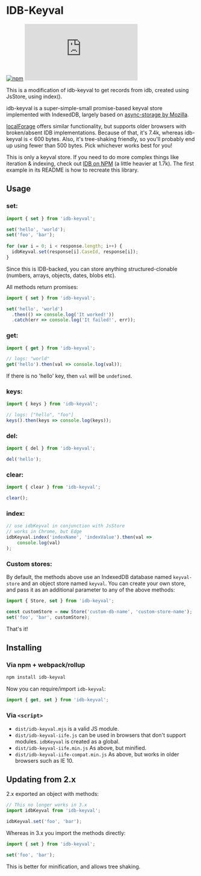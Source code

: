 # IDB-Keyval

[![npm](https://img.shields.io/npm/v/idb-keyval.svg)](https://www.npmjs.com/package/idb-keyval)
[![size](http://img.badgesize.io/https://cdn.jsdelivr.net/npm/idb-keyval/dist/idb-keyval-iife.min.js?compression=gzip)](http://img.badgesize.io/https://cdn.jsdelivr.net/npm/idb-keyval/dist/idb-keyval-iife.min.js)

This is a modification of idb-keyval to get records from idb, created using JsStore, using index().

idb-keyval is a super-simple-small promise-based keyval store implemented with IndexedDB, largely based on [async-storage by Mozilla](https://github.com/mozilla-b2g/gaia/blob/master/shared/js/async_storage.js).

[localForage](https://github.com/localForage/localForage) offers similar functionality, but supports older browsers with broken/absent IDB implementations. Because of that, it's 7.4k, whereas idb-keyval is < 600 bytes. Also, it's tree-shaking friendly, so you'll probably end up using fewer than 500 bytes. Pick whichever works best for you!

This is only a keyval store. If you need to do more complex things like iteration & indexing, check out [IDB on NPM](https://www.npmjs.com/package/idb) (a little heavier at 1.7k). The first example in its README is how to recreate this library.

## Usage

### set:

```js
import { set } from 'idb-keyval';

set('hello', 'world');
set('foo', 'bar');
  
for (var i = 0; i < response.length; i++) {
  idbKeyval.set(response[i].CaseId, response[i]);
}
```

Since this is IDB-backed, you can store anything structured-clonable (numbers, arrays, objects, dates, blobs etc).

All methods return promises:

```js
import { set } from 'idb-keyval';

set('hello', 'world')
  .then(() => console.log('It worked!'))
  .catch(err => console.log('It failed!', err));  
```

### get:

```js
import { get } from 'idb-keyval';

// logs: "world"
get('hello').then(val => console.log(val));
```

If there is no 'hello' key, then `val` will be `undefined`.

### keys:

```js
import { keys } from 'idb-keyval';

// logs: ["hello", "foo"]
keys().then(keys => console.log(keys));
```

### del:

```js
import { del } from 'idb-keyval';

del('hello');
```

### clear:

```js
import { clear } from 'idb-keyval';

clear();
```

### index:

```js
// use idbKeyval in conjunction with JsStore
// works in Chrome, but Edge
idbKeyval.index('indexName', 'indexValue').then(val =>
    console.log(val)
);
```

### Custom stores:

By default, the methods above use an IndexedDB database named `keyval-store` and an object store named `keyval`. You can create your own store, and pass it as an additional parameter to any of the above methods:

```js
import { Store, set } from 'idb-keyval';

const customStore = new Store('custom-db-name', 'custom-store-name');
set('foo', 'bar', customStore);
```

That's it!

## Installing

### Via npm + webpack/rollup

```sh
npm install idb-keyval
```

Now you can require/import `idb-keyval`:

```js
import { get, set } from 'idb-keyval';
```

### Via `<script>`

* `dist/idb-keyval.mjs` is a valid JS module.
* `dist/idb-keyval-iife.js` can be used in browsers that don't support modules. `idbKeyval` is created as a global.
* `dist/idb-keyval-iife.min.js` As above, but minified.
* `dist/idb-keyval-iife-compat.min.js` As above, but works in older browsers such as IE 10.

## Updating from 2.x

2.x exported an object with methods:

```js
// This no longer works in 3.x
import idbKeyval from 'idb-keyval';

idbKeyval.set('foo', 'bar');
```

Whereas in 3.x you import the methods directly:

```js
import { set } from 'idb-keyval';

set('foo', 'bar');
```

This is better for minification, and allows tree shaking.
